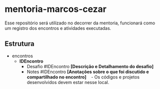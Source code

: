 # mentoria-marcos-cezar

Esse repositório será utilizado no decorrer da mentoria, funcionará como um registro dos encontros e atividades executadas.

## Estrutura

- encontros
  - **IDEncontro** 
    - Desafio #IDEncontro **[Descrição e Detalhamento do desafio]**
    - Notes #IDEncontro **[Anotações sobre o que foi discutido e compartilhado no encontro]**
    - Os códigos e projetos desenvolvidos devem estar nesse local.

